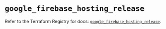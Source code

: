 # `google_firebase_hosting_release`

Refer to the Terraform Registry for docs: [`google_firebase_hosting_release`](https://registry.terraform.io/providers/hashicorp/google-beta/6.44.0/docs/resources/google_firebase_hosting_release).
